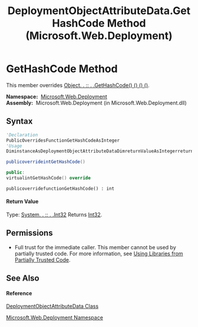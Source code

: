 ﻿---
title: DeploymentObjectAttributeData.GetHashCode Method  (Microsoft.Web.Deployment)
TOCTitle: GetHashCode Method
ms:assetid: M:Microsoft.Web.Deployment.DeploymentObjectAttributeData.GetHashCode
ms:mtpsurl: https://msdn.microsoft.com/en-us/library/microsoft.web.deployment.deploymentobjectattributedata.gethashcode(v=VS.90)
ms:contentKeyID: 22753865
ms.date: 05/02/2012
mtps_version: v=VS.90
f1_keywords:
- Microsoft.Web.Deployment.DeploymentObjectAttributeData.GetHashCode
dev_langs:
- CSharp
- JScript
- VB
- c++
api_location:
- Microsoft.Web.Deployment.dll
api_name:
- Microsoft.Web.Deployment.DeploymentObjectAttributeData.GetHashCode
api_type:
- Managed
topic_type:
- apiref
- kbSyntax
product_family_name: VS
ROBOTS: INDEX,FOLLOW
---

# GetHashCode Method

This member overrides [Object. . :: . .GetHashCode() () () ()](https://msdn.microsoft.com/en-us/library/zdee4b3y\(v=vs.90\)).

**Namespace:**  [Microsoft.Web.Deployment](microsoft-web-deployment-namespace.md)  
**Assembly:**  Microsoft.Web.Deployment (in Microsoft.Web.Deployment.dll)

## Syntax

``` vb
'Declaration
PublicOverridesFunctionGetHashCodeAsInteger
'Usage
DiminstanceAsDeploymentObjectAttributeDataDimreturnValueAsIntegerreturnValue = instance.GetHashCode()
```

``` csharp
publicoverrideintGetHashCode()
```

``` c++
public:
virtualintGetHashCode() override
```

``` jscript
publicoverridefunctionGetHashCode() : int
```

#### Return Value

Type: [System. . :: . .Int32](https://msdn.microsoft.com/en-us/library/td2s409d\(v=vs.90\))  
Returns [Int32](https://msdn.microsoft.com/en-us/library/td2s409d\(v=vs.90\)).  

## Permissions

  - Full trust for the immediate caller. This member cannot be used by partially trusted code. For more information, see [Using Libraries from Partially Trusted Code](https://msdn.microsoft.com/en-us/library/8skskf63\(v=vs.90\)).

## See Also

#### Reference

[DeploymentObjectAttributeData Class](deploymentobjectattributedata-class-microsoft-web-deployment.md)

[Microsoft.Web.Deployment Namespace](microsoft-web-deployment-namespace.md)

